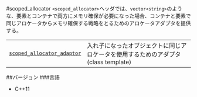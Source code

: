 #scoped_allocator
`<scoped_allocator>`ヘッダでは、`vector<string>`のような、要素とコンテナで両方にメモリ確保が必要になった場合、コンテナと要素で同じアロケータからメモリ確保する戦略をとるためのアロケータアダプタを提供する。

| | |
|------------------------------------------------------------------------------------------------------------------------------------------------|---------------------------------------------------------------------------------------------------------------------|
| [`scoped_allocator_adaptor`](./scoped_allocator/scoped_allocator_adaptor.md) | 入れ子になったオブジェクトに同じアロケータを使用するためのアダプタ(class template) |


##バージョン
###言語
- C++11

